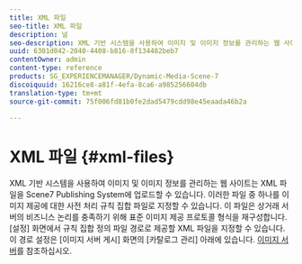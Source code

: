 ```yaml
---
title: XML 파일
seo-title: XML 파일
description: 널
seo-description: XML 기반 시스템을 사용하여 이미지 및 이미지 정보를 관리하는 웹 사이트는 XML 파일을 Scene7 Publishing System에 업로드할 수 있습니다. XML 파일에 대한 자세한 내용을 살펴보십시오.
uuid: 6301d042-2040-4408-b816-8f134482beb7
contentOwner: admin
content-type: reference
products: SG_EXPERIENCEMANAGER/Dynamic-Media-Scene-7
discoiquuid: 16216ce8-a81f-4efa-8ca6-a985256604db
translation-type: tm+mt
source-git-commit: 75f006fd81b0fe2dad5479cdd98e45eaada46b2a

---
```



# XML 파일 {#xml-files}

XML 기반 시스템을 사용하여 이미지 및 이미지 정보를 관리하는 웹 사이트는 XML 파일을 Scene7 Publishing System에 업로드할 수 있습니다. 이러한 파일 중 하나를 이미지 제공에 대한 사전 처리 규칙 집합 파일로 지정할 수 있습니다. 이 파일은 상거래 서버의 비즈니스 논리를 충족하기 위해 표준 이미지 제공 프로토콜 형식을 재구성합니다. [설정] 화면에서 규칙 집합 정의 파일 경로로 제공할 XML 파일을 지정할 수 있습니다. 이 경로 설정은 [이미지 서버 게시] 화면의 [카탈로그 관리] 아래에 있습니다. [이미지 서버](publish-setup.md#image_server)를 참조하십시오.
